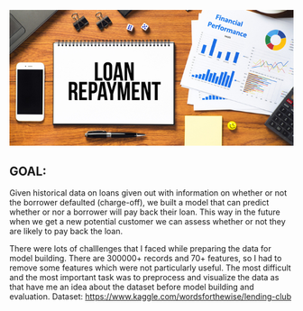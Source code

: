 ![Loan Repayment](loan-repayment.jpg)
## GOAL:
Given historical data on loans given out with information on whether or not the borrower defaulted (charge-off), 
we built a model that can predict whether or nor a borrower will pay back their loan. This way in the future when we get a new potential 
customer we can assess whether or not they are likely to pay back the loan.

There were lots of challlenges that I faced while preparing the data for model building. There are  300000+ records and 70+ features, so I had to remove some features which were not particularly useful. The most difficult and the most important task was to preprocess and visualize the data as that have me an idea about the dataset before model building and evaluation.
Dataset: https://www.kaggle.com/wordsforthewise/lending-club
